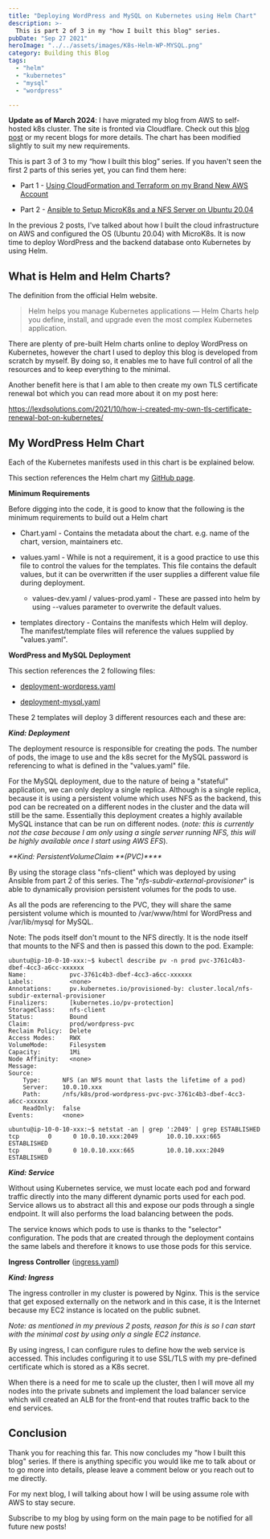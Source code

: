 ```yaml
---
title: "Deploying WordPress and MySQL on Kubernetes using Helm Chart"
description: >-
  This is part 2 of 3 in my "how I built this blog" series.
pubDate: "Sep 27 2021"
heroImage: "../../assets/images/K8s-Helm-WP-MYSQL.png"
category: Building this Blog
tags:
  - "helm"
  - "kubernetes"
  - "mysql"
  - "wordpress"

---
```


**Update as of March 2024**: I have migrated my blog from AWS to self-hosted k8s cluster. The site is fronted via Cloudflare. Check out this [blog post](https://lexdsolutions.com/2024/03/migrating-my-blog-from-aws-to-self-hosting-with-cloudflare-tunnel/) or my recent blogs for more details. The chart has been modified slightly to suit my new requirements.

This is part 3 of 3 to my “how I built this blog” series. If you haven't seen the first 2 parts of this series yet, you can find them here:

- Part 1 - [Using CloudFormation and Terraform on my Brand New AWS Account](https://lexdsolutions.com/2021/09/using-cloudformation-and-terraform-on-my-brand-new-aws-account/)

- Part 2 - [Ansible to Setup MicroK8s and a NFS Server on Ubuntu 20.04](https://lexdsolutions.com/2021/09/setting-up-microk8s-and-a-nfs-server-using-ansible/)

In the previous 2 posts, I've talked about how I built the cloud infrastructure on AWS and configured the OS (Ubuntu 20.04) with MicroK8s. It is now time to deploy WordPress and the backend database onto Kubernetes by using Helm.

## What is Helm and Helm Charts?

The definition from the official Helm website.

> Helm helps you manage Kubernetes applications — Helm Charts help you define, install, and upgrade even the most complex Kubernetes application.

There are plenty of pre-built Helm charts online to deploy WordPress on Kubernetes, however the chart I used to deploy this blog is developed from scratch by myself. By doing so, it enables me to have full control of all the resources and to keep everything to the minimal.

Another benefit here is that I am able to then create my own TLS certificate renewal bot which you can read more about it on my post here:

https://lexdsolutions.com/2021/10/how-i-created-my-own-tls-certificate-renewal-bot-on-kubernetes/

## My WordPress Helm Chart

Each of the Kubernetes manifests used in this chart is be explained below.

This section references the Helm chart my [GitHub page](https://github.com/88lexd/lexd-solutions/tree/main/wordpress/3-app-configuration/wordpress-helm).

**Minimum Requirements**

Before digging into the code, it is good to know that the following is the minimum requirements to build out a Helm chart

- Chart.yaml - Contains the metadata about the chart. e.g. name of the chart, version, maintainers etc.

- values.yaml - While is not a requirement, it is a good practice to use this file to control the values for the templates. This file contains the default values, but it can be overwritten if the user supplies a different value file during deployment.
    - values-dev.yaml / values-prod.yaml - These are passed into helm by using --values parameter to overwrite the default values.

- templates directory - Contains the manifests which Helm will deploy. The manifest/template files will reference the values supplied by "values.yaml".

**WordPress and MySQL Deployment**

This section references the 2 following files:

- [deployment-wordpress.yaml](https://github.com/88lexd/lexd-solutions/blob/main/aws-wordpress/3-app-configuration/wordpress-helm/templates/deployment-wordpress.yaml)

- [deployment-mysql.yaml](https://github.com/88lexd/lexd-solutions/blob/main/aws-wordpress/3-app-configuration/wordpress-helm/templates/deployment-mysql.yaml)

These 2 templates will deploy 3 different resources each and these are:

**_Kind: Deployment_**

The deployment resource is responsible for creating the pods. The number of pods, the image to use and the k8s secret for the MySQL password is referencing to what is defined in the "values.yaml" file.

For the MySQL deployment, due to the nature of being a "stateful" application, we can only deploy a single replica. Although is a single replica, because it is using a persistent volume which uses NFS as the backend, this pod can be recreated on a different nodes in the cluster and the data will still be the same. Essentially this deployment creates a highly available MySQL instance that can be run on different nodes. (_note: this is currently not the case because I am only using a single server running NFS, this will be highly available once I start using AWS EFS_).

_**Kind: PersistentVolumeClaim **(PVC)****_

By using the storage class "nfs-client" which was deployed by using Ansible from part 2 of this series. The "_nfs-subdir-external-provisioner_" is able to dynamically provision persistent volumes for the pods to use.

As all the pods are referencing to the PVC, they will share the same persistent volume which is mounted to /var/www/html for WordPress and /var/lib/mysql for MySQL.

Note: The pods itself don't mount to the NFS directly. It is the node itself that mounts to the NFS and then is passed this down to the pod. Example:

```raw
ubuntu@ip-10-0-10-xxx:~$ kubectl describe pv -n prod pvc-3761c4b3-dbef-4cc3-a6cc-xxxxxx
Name:            pvc-3761c4b3-dbef-4cc3-a6cc-xxxxxx
Labels:          <none>
Annotations:     pv.kubernetes.io/provisioned-by: cluster.local/nfs-subdir-external-provisioner
Finalizers:      [kubernetes.io/pv-protection]
StorageClass:    nfs-client
Status:          Bound
Claim:           prod/wordpress-pvc
Reclaim Policy:  Delete
Access Modes:    RWX
VolumeMode:      Filesystem
Capacity:        1Mi
Node Affinity:   <none>
Message:
Source:
    Type:      NFS (an NFS mount that lasts the lifetime of a pod)
    Server:    10.0.10.xxx
    Path:      /nfs/k8s/prod-wordpress-pvc-pvc-3761c4b3-dbef-4cc3-a6cc-xxxxxx
    ReadOnly:  false
Events:        <none>

ubuntu@ip-10-0-10-xxx:~$ netstat -an | grep ':2049' | grep ESTABLISHED
tcp        0      0 10.0.10.xxx:2049        10.0.10.xxx:665         ESTABLISHED
tcp        0      0 10.0.10.xxx:665         10.0.10.xxx:2049        ESTABLISHED
```

**_Kind: Service_**

Without using Kubernetes service, we must locate each pod and forward traffic directly into the many different dynamic ports used for each pod. Service allows us to abstract all this and expose our pods through a single endpoint. It will also performs the load balancing between the pods.

The service knows which pods to use is thanks to the "selector" configuration. The pods that are created through the deployment contains the same labels and therefore it knows to use those pods for this service.

**Ingress Controller** ([ingress.yaml](https://github.com/88lexd/lexd-solutions/blob/main/aws-wordpress/3-app-configuration/wordpress-helm/templates/ingress.yaml))

**_Kind: Ingress_**

The ingress controller in my cluster is powered by Nginx. This is the service that get exposed externally on the network and in this case, it is the Internet because my EC2 instance is located on the public subnet.

_Note: as mentioned in my previous 2 posts, reason for this is so I can start with the minimal cost by using only a single EC2 instance._

By using ingress, I can configure rules to define how the web service is accessed. This includes configuring it to use SSL/TLS with my pre-defined certificate which is stored as a K8s secret.

When there is a need for me to scale up the cluster, then I will move all my nodes into the private subnets and implement the load balancer service which will created an ALB for the front-end that routes traffic back to the end services.

## Conclusion

Thank you for reaching this far. This now concludes my "how I built this blog" series. If there is anything specific you would like me to talk about or to go more into details, please leave a comment below or you reach out to me directly.

For my next blog, I will talking about how I will be using assume role with AWS to stay secure.

Subscribe to my blog by using form on the main page to be notified for all future new posts!
